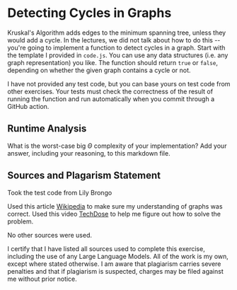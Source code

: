 # Detecting Cycles in Graphs

Kruskal's Algorithm adds edges to the minimum spanning tree, unless they would
add a cycle. In the lectures, we did not talk about how to do this -- you're
going to implement a function to detect cycles in a graph. Start with the
template I provided in `code.js`. You can use any data structures (i.e. any
graph representation) you like. The function should return `true` or `false`,
depending on whether the given graph contains a cycle or not.

I have not provided any test code, but you can base yours on test code from
other exercises. Your tests must check the correctness of the result of running
the function and run automatically when you commit through a GitHub action.

## Runtime Analysis

What is the worst-case big $\Theta$ complexity of your implementation? Add your
answer, including your reasoning, to this markdown file.

## Sources and Plagarism Statement
Took the test code from Lily Brongo

Used this article [Wikipedia](https://en.wikipedia.org/wiki/Cycle_(graph_theory)#:~:text=In%20graph%20theory%2C%20a%20cycle,and%20last%20vertices%20are%20equal.) to make sure my understanding of graphs was correct. Used this video [TechDose](https://www.youtube.com/watch?v=0dJmTuMrUZM&ab_channel=Techdose) to help me figure out how to solve the problem.

No other sources were used.

I certify that I have listed all sources used to complete this exercise, including the use of any Large Language Models. All of the work is my own, except where stated otherwise. I am aware that plagiarism carries severe penalties and that if plagiarism is suspected, charges may be filed against me without prior notice.
